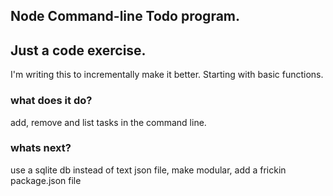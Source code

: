 Node Command-line Todo program.
------------------------------

## Just a code exercise.

I'm writing this to incrementally make it better. Starting with basic functions.

### what does it do?

add, remove and list tasks in the command line.

### whats next?

use a sqlite db instead of text json file, make modular, add a frickin package.json file

